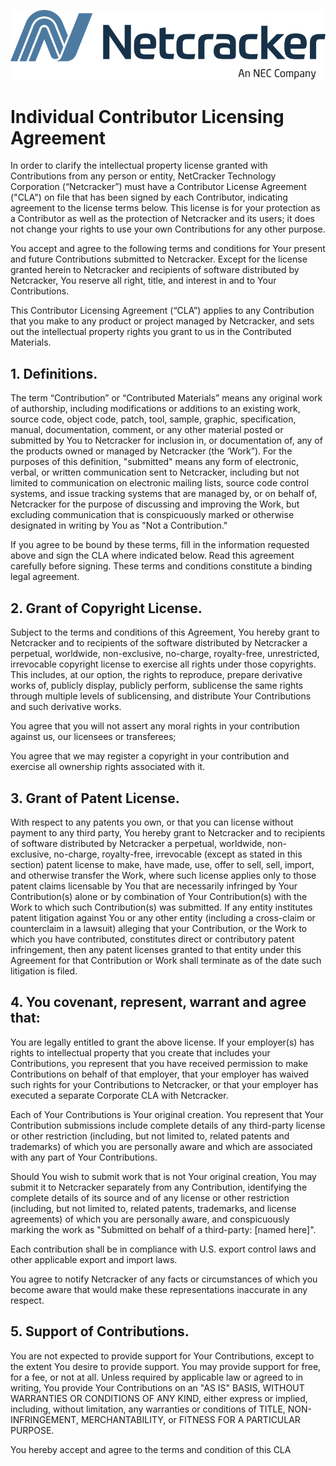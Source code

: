 ![Netcracker logo](netcracker-logo.png "Netcracker logo")

# Individual Contributor Licensing Agreement

In order to clarify the intellectual property license granted with Contributions from any person or entity, NetCracker Technology Corporation (“Netcracker”) must have a Contributor License Agreement ("CLA") on file that has been signed by each Contributor, indicating agreement to the license terms below. This license is for your protection as a Contributor as well as the protection of Netcracker and its users; it does not change your rights to use your own Contributions for any other purpose.

You accept and agree to the following terms and conditions for Your present and future Contributions submitted to Netcracker. Except for the license granted herein to Netcracker and recipients of software distributed by Netcracker, You reserve all right, title, and interest in and to Your Contributions.

This Contributor Licensing Agreement (“CLA”) applies to any Contribution that you make to any product or project managed by Netcracker, and sets out the intellectual property rights you grant to us in the Contributed Materials.

## 1. Definitions.

The term “Contribution” or “Contributed Materials” means any original work of authorship, including modifications or additions to an existing work, source code, object code, patch, tool, sample, graphic, specification, manual, documentation, comment, or any other material posted or submitted by You to Netcracker for inclusion in, or documentation of, any of the products owned or managed by Netcracker (the ‘Work”). For the purposes of this definition, "submitted" means any form of electronic, verbal, or written communication sent to Netcracker, including but not limited to communication on electronic mailing lists, source code control systems, and issue tracking systems that are managed by, or on behalf of, Netcracker for the purpose of discussing and improving the Work, but excluding communication that is conspicuously marked or otherwise designated in writing by You as "Not a Contribution."

 If you agree to be bound by these terms, fill in the information requested above and sign the CLA where indicated below. Read this agreement carefully before signing. These terms and conditions constitute a binding legal agreement.

## 2. Grant of Copyright License.

Subject to the terms and conditions of this Agreement, You hereby grant to Netcracker and to recipients of the software distributed by Netcracker a perpetual, worldwide, non-exclusive, no-charge, royalty-free, unrestricted, irrevocable copyright license to exercise all rights under those copyrights. This includes, at our option, the rights to reproduce, prepare derivative works of, publicly display, publicly perform, sublicense the same rights through multiple levels of sublicensing, and distribute Your Contributions and such derivative works.

You agree that you will not assert any moral rights in your contribution against us, our licensees or transferees;

You agree that we may register a copyright in your contribution and exercise all ownership rights associated with it.

## 3. Grant of Patent License.

With respect to any patents you own, or that you can license without payment to any third party, You hereby grant to Netcracker and to recipients of software distributed by Netcracker a perpetual, worldwide, non-exclusive, no-charge, royalty-free, irrevocable (except as stated in this section) patent license to make, have made, use, offer to sell, sell, import, and otherwise transfer the Work, where such license applies only to those patent claims licensable by You that are necessarily infringed by Your Contribution(s) alone or by combination of Your Contribution(s) with the Work to which such Contribution(s) was submitted. If any entity institutes patent litigation against You or any other entity (including a cross-claim or counterclaim in a lawsuit) alleging that your Contribution, or the Work to which you have contributed, constitutes direct or contributory patent infringement, then any patent licenses granted to that entity under this Agreement for that Contribution or Work shall terminate as of the date such litigation is filed.

## 4. You covenant, represent, warrant and agree that:

You are legally entitled to grant the above license. If your employer(s) has rights to intellectual property that you create that includes your Contributions, you represent that you have received permission to make Contributions on behalf of that employer, that your employer has waived such rights for your Contributions to Netcracker, or that your employer has executed a separate Corporate CLA with Netcracker.

Each of Your Contributions is Your original creation. You represent that Your Contribution submissions include complete details of any third-party license or other restriction (including, but not limited to, related patents and trademarks) of which you are personally aware and which are associated with any part of Your Contributions.

Should You wish to submit work that is not Your original creation, You may submit it to Netcracker separately from any Contribution, identifying the complete details of its source and of any license or other restriction (including, but not limited to, related patents, trademarks, and license agreements) of which you are personally aware, and conspicuously marking the work as "Submitted on behalf of a third-party: [named here]".

Each contribution shall be in compliance with U.S. export control laws and other applicable export and import laws.

You agree to notify Netcracker of any facts or circumstances of which you become aware that would make these representations inaccurate in any respect.

## 5. Support of Contributions.

You are not expected to provide support for Your Contributions, except to the extent You desire to provide support. You may provide support for free, for a fee, or not at all. Unless required by applicable law or agreed to in writing, You provide Your Contributions on an "AS IS" BASIS, WITHOUT WARRANTIES OR CONDITIONS OF ANY KIND, either express or implied, including, without limitation, any warranties or conditions of TITLE, NON- INFRINGEMENT, MERCHANTABILITY, or FITNESS FOR A PARTICULAR PURPOSE.

You hereby accept and agree to the terms and condition of this CLA
